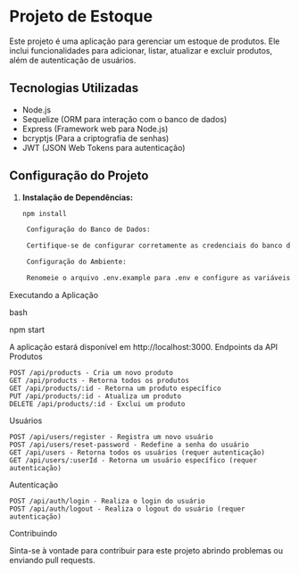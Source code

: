 

# Projeto de Estoque

Este projeto é uma aplicação para gerenciar um estoque de produtos. Ele inclui funcionalidades para adicionar, listar, atualizar e excluir produtos, além de autenticação de usuários.

## Tecnologias Utilizadas

- Node.js
- Sequelize (ORM para interação com o banco de dados)
- Express (Framework web para Node.js)
- bcryptjs (Para a criptografia de senhas)
- JWT (JSON Web Tokens para autenticação)

## Configuração do Projeto

1. **Instalação de Dependências:**

   ```bash
   npm install

    Configuração do Banco de Dados:

    Certifique-se de configurar corretamente as credenciais do banco de dados no arquivo db.js.

    Configuração do Ambiente:

    Renomeie o arquivo .env.example para .env e configure as variáveis de ambiente, como o segredo do JWT.

Executando a Aplicação

bash

npm start

A aplicação estará disponível em http://localhost:3000.
Endpoints da API
Produtos

    POST /api/products - Cria um novo produto
    GET /api/products - Retorna todos os produtos
    GET /api/products/:id - Retorna um produto específico
    PUT /api/products/:id - Atualiza um produto
    DELETE /api/products/:id - Exclui um produto

Usuários

    POST /api/users/register - Registra um novo usuário
    POST /api/users/reset-password - Redefine a senha do usuário
    GET /api/users - Retorna todos os usuários (requer autenticação)
    GET /api/users/:userId - Retorna um usuário específico (requer autenticação)

Autenticação

    POST /api/auth/login - Realiza o login do usuário
    POST /api/auth/logout - Realiza o logout do usuário (requer autenticação)

Contribuindo

Sinta-se à vontade para contribuir para este projeto abrindo problemas ou enviando pull requests.
